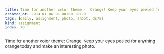 ```yaml
---
title: Time for another color theme -  Orange! Keep your eyes peeled for anything orange today and make an interesting photo.
created_at: 2014-01-06 01:00:00 +0100
tags: [daily, assignment, photo, shoot, ds78]
kind: assignment
index: 78
---
```


Time for another color theme: Orange! Keep your eyes peeled for anything orange today and make an interesting photo.
